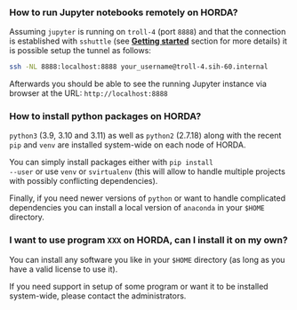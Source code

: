 ### **How to run Jupyter notebooks remotely on HORDA?**

Assuming <code>jupyter</code> is running on <code>troll-4</code> (port <code>8888</code>) 
and that the connection is established with <code>sshuttle</code> (see [**Getting started**](first_steps.md#connecting-via-ssh)
section for more details) it is possible setup the tunnel as follows:
```sh
ssh -NL 8888:localhost:8888 your_username@troll-4.sih-60.internal
```

Afterwards you should be able to see the running Jupyter instance via browser at the URL:
<code>http://localhost:8888</code>

### **How to install python packages on HORDA?**
<code>python3</code> (3.9, 3.10 and 3.11) as well as  <code>python2</code> (2.7.18) along with the recent <code>pip</code> 
and <code>venv</code> are installed system-wide on each node of HORDA.

You can simply install packages either with <code>pip install --user</code> or use <code>venv</code> or <code>svirtualenv</code>
(this will allow to handle multiple projects with possibly conflicting dependencies).

Finally, if you need newer versions of <code>python</code> or want to handle complicated dependencies you can install a
local version of <code>anaconda</code> in your <code>$HOME</code> directory.

### **I want to use program <code>XXX</code> on HORDA, can I install it on my own?**

You can install any software you like in your <code>$HOME</code> directory (as long as you have a valid license to use it).

If you need support in setup of some program or want it to be installed system-wide, please contact the administrators.

[//]: # (### **What are the guidelines for <code>/home/nfs/</code> distributed filesystem use?**)

[//]: # ( )
[//]: # (- Store only the necessary data in your <code>/home/nfs/your_username</code> directory. The space in this filesystem is limited.)

[//]: # (    - For example: storing your conda distribution, scripts, inputs for jobs run on the cluster and small outputs)

[//]: # (that you'll move to personal space after completion of the calculations is **OK**. )

[//]: # (- Avoid prolonged and heavy I/O operations &#40;like reading and writing large files&#41;.)

[//]: # (    - For example: Writing output from the MD simulations in <code>amber</code> &#40;successive, small write operations&#41; is **OK**.)

[//]: # (Reading a 100 GB file from <code>nfs</code> directory is **not OK**.)
